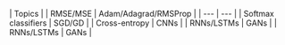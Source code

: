 | Topics  |
| RMSE/MSE |  Adam/Adagrad/RMSProp  |
| --- | --- |
| Softmax classifiers |  SGD/GD  |
| Cross-entropy | CNNs |
| RNNs/LSTMs | GANs |
| RNNs/LSTMs | GANs |

